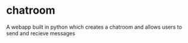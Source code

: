 # chatroom
A webapp built in python which creates a chatroom and allows users to send and recieve messages
